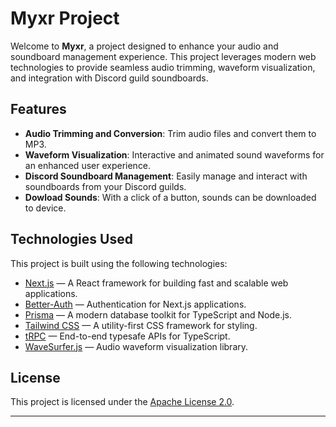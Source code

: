 # Myxr Project

Welcome to **Myxr**, a project designed to enhance your audio and soundboard management experience. This project leverages modern web technologies to provide seamless audio trimming, waveform visualization, and integration with Discord guild soundboards.

## Features

- **Audio Trimming and Conversion**: Trim audio files and convert them to MP3.
- **Waveform Visualization**: Interactive and animated sound waveforms for an enhanced user experience.
- **Discord Soundboard Management**: Easily manage and interact with soundboards from your Discord guilds.
- **Dowload Sounds**: With a click of a button, sounds can be downloaded to device.

## Technologies Used

This project is built using the following technologies:

- [Next.js](https://nextjs.org) — A React framework for building fast and scalable web applications.
- [Better-Auth](https://better-auth.com) — Authentication for Next.js applications.
- [Prisma](https://prisma.io) — A modern database toolkit for TypeScript and Node.js.
- [Tailwind CSS](https://tailwindcss.com) — A utility-first CSS framework for styling.
- [tRPC](https://trpc.io) — End-to-end typesafe APIs for TypeScript.
- [WaveSurfer.js](https://wavesurfer-js.org) — Audio waveform visualization library.

## License

This project is licensed under the [Apache License 2.0](https://www.apache.org/licenses/LICENSE-2.0).

---
